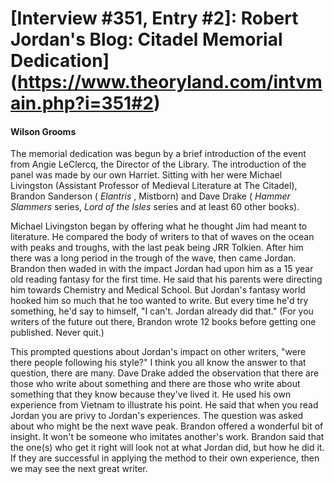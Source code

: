 # [Interview #351, Entry #2]: Robert Jordan's Blog: Citadel Memorial Dedication](https://www.theoryland.com/intvmain.php?i=351#2)

#### Wilson Grooms

The memorial dedication was begun by a brief introduction of the event from Angie LeClercq, the Director of the Library. The introduction of the panel was made by our own Harriet. Sitting with her were Michael Livingston (Assistant Professor of Medieval Literature at The Citadel), Brandon Sanderson (
*Elantris*
, Mistborn) and Dave Drake (
*Hammer Slammers*
series,
*Lord of the Isles*
series and at least 60 other books).

Michael Livingston began by offering what he thought Jim had meant to literature. He compared the body of writers to that of waves on the ocean with peaks and troughs, with the last peak being JRR Tolkien. After him there was a long period in the trough of the wave, then came Jordan. Brandon then waded in with the impact Jordan had upon him as a 15 year old reading fantasy for the first time. He said that his parents were directing him towards Chemistry and Medical School. But Jordan's fantasy world hooked him so much that he too wanted to write. But every time he'd try something, he'd say to himself, "I can't. Jordan already did that." (For you writers of the future out there, Brandon wrote 12 books before getting one published. Never quit.)

This prompted questions about Jordan's impact on other writers, "were there people following his style?" I think you all know the answer to that question, there are many. Dave Drake added the observation that there are those who write about something and there are those who write about something that they know because they've lived it. He used his own experience from Vietnam to illustrate his point. He said that when you read Jordan you are privy to Jordan's experiences. The question was asked about who might be the next wave peak. Brandon offered a wonderful bit of insight. It won't be someone who imitates another's work. Brandon said that the one(s) who get it right will look not at what Jordan did, but how he did it. If they are successful in applying the method to their own experience, then we may see the next great writer.

